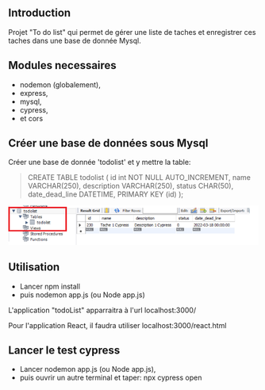 ## Introduction

Projet "To do list" qui permet de gérer une liste de taches et enregistrer ces taches dans une base de donnée Mysql.

## Modules necessaires

- nodemon (globalement), 
- express, 
- mysql, 
- cypress,
- et cors

## Créer une base de données sous Mysql

Créer une base de donnée 'todolist' et y mettre la table:

> CREATE TABLE todolist (
>     id int NOT NULL AUTO_INCREMENT,
>     name VARCHAR(250),
>     description VARCHAR(250),
>     status CHAR(50),
>	  date_dead_line DATETIME,
>     PRIMARY KEY (id)
>     );

![alt text](dataBaseMySQL.png)


## Utilisation

- Lancer npm install
- puis nodemon app.js (ou Node app.js)

L'application "todoList" apparraitra à l'url localhost:3000/

Pour l'application React, il faudra utiliser localhost:3000/react.html

## Lancer le test cypress

- Lancer nodemon app.js (ou Node app.js), 
- puis ouvrir un autre terminal et taper: npx cypress open